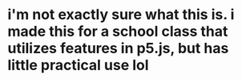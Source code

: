 # i'm not exactly sure what this is. i made this for a school class that utilizes features in p5.js, but has little practical use lol
